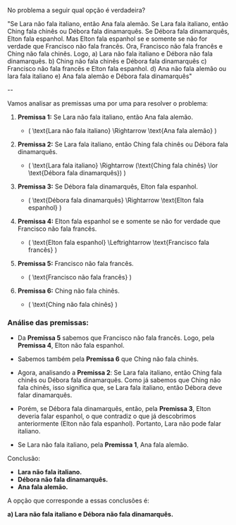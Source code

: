 No problema a seguir qual opção é verdadeira?

"Se Lara não fala italiano, então Ana fala alemão. Se Lara fala
italiano, então Ching fala chinês ou Débora fala dinamarquês.
Se Débora fala dinamarquês, Elton fala espanhol. Mas Elton fala
espanhol se e somente se não for verdade que Francisco não
fala francês. Ora, Francisco não fala francês e Ching não fala
chinês. Logo,
a) Lara não fala italiano e Débora não fala dinamarquês.
b) Ching não fala chinês e Débora fala dinamarquês
c) Francisco não fala francês e Elton fala espanhol.
d) Ana não fala alemão ou Iara fala italiano
e) Ana fala alemão e Débora fala dinamarquês"

--

Vamos analisar as premissas uma por uma para resolver o problema:

1. **Premissa 1:** Se Lara não fala italiano, então Ana fala alemão.
   - \( \text{Lara não fala italiano} \Rightarrow \text{Ana fala alemão} \)

2. **Premissa 2:** Se Lara fala italiano, então Ching fala chinês ou Débora fala dinamarquês.
   - \( \text{Lara fala italiano} \Rightarrow (\text{Ching fala chinês} \lor \text{Débora fala dinamarquês}) \)

3. **Premissa 3:** Se Débora fala dinamarquês, Elton fala espanhol.
   - \( \text{Débora fala dinamarquês} \Rightarrow \text{Elton fala espanhol} \)

4. **Premissa 4:** Elton fala espanhol se e somente se não for verdade que Francisco não fala francês.
   - \( \text{Elton fala espanhol} \Leftrightarrow \text{Francisco fala francês} \)

5. **Premissa 5:** Francisco não fala francês.
   - \( \text{Francisco não fala francês} \)

6. **Premissa 6:** Ching não fala chinês.
   - \( \text{Ching não fala chinês} \)

### Análise das premissas:

- Da **Premissa 5** sabemos que Francisco não fala francês. Logo, pela **Premissa 4**, Elton não fala espanhol.
  
- Sabemos também pela **Premissa 6** que Ching não fala chinês. 

- Agora, analisando a **Premissa 2**: Se Lara fala italiano, então Ching fala chinês ou Débora fala dinamarquês. Como já sabemos que Ching não fala chinês, isso significa que, se Lara fala italiano, então Débora deve falar dinamarquês.

- Porém, se Débora fala dinamarquês, então, pela **Premissa 3**, Elton deveria falar espanhol, o que contradiz o que já descobrimos anteriormente (Elton não fala espanhol). Portanto, Lara não pode falar italiano. 

- Se Lara não fala italiano, pela **Premissa 1**, Ana fala alemão.

Conclusão:
- **Lara não fala italiano.**
- **Débora não fala dinamarquês.**
- **Ana fala alemão.**

A opção que corresponde a essas conclusões é:

**a) Lara não fala italiano e Débora não fala dinamarquês.**
